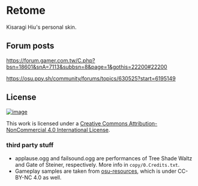 # Retome

Kisaragi Hiu's personal skin.

## Forum posts

https://forum.gamer.com.tw/C.php?bsn=18601&snA=7113&subbsn=8&page=1&gothis=22200#22200

https://osu.ppy.sh/community/forums/topics/630525?start=6195149

## License

[![image](https://i.creativecommons.org/l/by-nc/4.0/88x31.png)](http://creativecommons.org/licenses/by-nc/4.0/)

This work is licensed under a <a rel="license" href="http://creativecommons.org/licenses/by-nc/4.0/">Creative Commons Attribution-NonCommercial 4.0 International License</a>.

### third party stuff

- applause.ogg and failsound.ogg are performances of Tree Shade Waltz and Gate of Steiner, respectively. More info in `copy/0.Credits.txt`.
- Gameplay samples are taken from [osu-resources](//github.com/ppy/osu-resources), which is under CC-BY-NC 4.0 as well.
